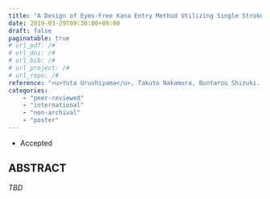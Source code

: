 ```yaml
---
title: "A Design of Eyes-Free Kana Entry Method Utilizing Single Stroke for Mobile Devices"
date: 2019-03-29T09:30:00+09:00
draft: false
paginatable: true
# url_pdf: /#
# url_doi: /#
# url_bib: /#
# url_project: /#
# url_repo: /#
reference: "<u>Yuta Urushiyama</u>, Takuto Nakamura, Buntarou Shizuki. A Design of Eyes-Free Kana Entry Method Utilizing Single Stroke for Mobile Devices. ACM CHI 2019 Symposium on Asian CHI Symposium: Emerging HCI Research Collection, May 2019, 6 pages."
categories:
    - "peer-reviewed"
    - "international"
    - "non-archival"
    - "poster"
---
```


- Accepted

## ABSTRACT

*TBD*

